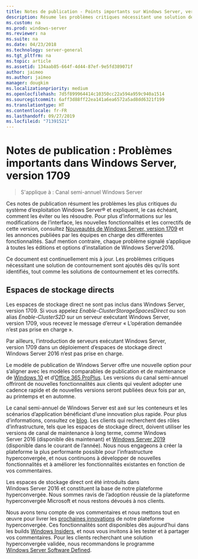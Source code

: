 ```yaml
---
title: Notes de publication - Points importants sur Windows Server, version 1709
description: Résume les problèmes critiques nécessitant une solution de contournement pour éviter une panne, un blocage, un échec d’installation ou une perte de données.
ms.custom: na
ms.prod: windows-server
ms.reviewer: na
ms.suite: na
ms.date: 04/23/2018
ms.technology: server-general
ms.tgt_pltfrm: na
ms.topic: article
ms.assetid: 134aab85-664f-4d44-87ef-9e5fd389071f
author: jaimeo
ms.author: jaimeo
manager: dougkim
ms.localizationpriority: medium
ms.openlocfilehash: 7d5f899964414c10350cc22a594a959c940a1514
ms.sourcegitcommit: 6aff3d88ff22ea141a6ea6572a5ad8dd6321f199
ms.translationtype: HT
ms.contentlocale: fr-FR
ms.lasthandoff: 09/27/2019
ms.locfileid: "71391521"
---
```

# <a name="release-notes-important-issues-in-windows-server-version-1709"></a>Notes de publication : Problèmes importants dans Windows Server, version 1709

>S'applique à : Canal semi-annuel Windows Server

Ces notes de publication résument les problèmes les plus critiques du système d’exploitation Windows Server&reg; et expliquent, le cas échéant, comment les éviter ou les résoudre. Pour plus d’informations sur les modifications de l’interface, les nouvelles fonctionnalités et les correctifs de cette version, consultez [Nouveautés de Windows Server, version 1709](whats-new-in-windows-server-1709.md) et les annonces publiées par les équipes en charge des différentes fonctionnalités. Sauf mention contraire, chaque problème signalé s’applique à toutes les éditions et options d’installation de Windows Server2016.  

Ce document est continuellement mis à jour. Les problèmes critiques nécessitant une solution de contournement sont ajoutés dès qu’ils sont identifiés, tout comme les solutions de contournement et les correctifs.  
  
## <a name="storage-spaces-direct"></a>Espaces de stockage directs
[comment]: # (ID : inconnu ; Demandeur : stevenek ; État : terminé)  
Les espaces de stockage direct ne sont pas inclus dans Windows Server, version 1709. Si vous appelez *Enable-ClusterStorageSpacesDirect* ou son alias *Enable-ClusterS2D* sur un serveur exécutant Windows Server, version 1709, vous recevez le message d’erreur « L’opération demandée n’est pas prise en charge ».

Par ailleurs, l’introduction de serveurs exécutant Windows Server, version 1709 dans un déploiement d’espaces de stockage direct Windows Server 2016 n’est pas prise en charge.

Le modèle de publication de Windows Server offre une nouvelle option pour s’aligner avec les modèles comparables de publication et de maintenance de [Windows 10](https://docs.microsoft.com/windows/deployment/update/waas-overview) et d’[Office 365 ProPlus](https://support.office.com/article/Overview-of-the-upcoming-changes-to-Office-365-ProPlus-update-management-78b33779-9356-4cdf-9d2c-08350ef05cca?ui=en-US&rs=en-US&ad=US). Les versions du canal semi-annuel offriront de nouvelles fonctionnalités aux clients qui veulent adopter une cadence rapide et de nouvelles versions seront publiées deux fois par an, au printemps et en automne.

Le canal semi-annuel de Windows Server est axé sur les conteneurs et les scénarios d’application bénéficiant d’une innovation plus rapide. Pour plus d’informations, consultez ce [blog](https://cloudblogs.microsoft.com/windowsserver/2018/03/29/windows-server-semi-annual-channel-update). Les clients qui recherchent des rôles d’infrastructure, tels que les espaces de stockage direct, doivent utiliser les versions de canal de maintenance à long terme, comme Windows Server 2016 (disponible dès maintenant) et [Windows Server 2019](https://cloudblogs.microsoft.com/windowsserver/2018/03/20/introducing-windows-server-2019-now-available-in-preview) (disponible dans le courant de l’année). Nous nous engageons à créer la plateforme la plus performante possible pour l’infrastructure hyperconvergée, et nous continuons à développer de nouvelles fonctionnalités et à améliorer les fonctionnalités existantes en fonction de vos commentaires. 

Les espaces de stockage direct ont été introduits dans Windows Server 2016 et constituent la base de notre plateforme hyperconvergée. Nous sommes ravis de l’adoption réussie de la plateforme hyperconvergée Microsoft et nous restons dévoués à nos clients.

Nous avons tenu compte de vos commentaires et nous mettons tout en œuvre pour livrer les [prochaines innovations](https://blogs.technet.microsoft.com/windowsserver/2017/09/07/sneak-peek-2-windows-server-version-1709-hyper-converged-infrastructure/) de notre plateforme hyperconvergée. Ces fonctionnalités sont disponibles dès aujourd’hui dans les builds [Windows Insiders](https://insider.windows.com/for-business/), et nous vous invitons à les tester et à partager vos commentaires. Pour les clients recherchant une solution hyperconvergée validée, nous recommandons le programme [Windows Server Software Defined](http://microsoft.com/wssd).
